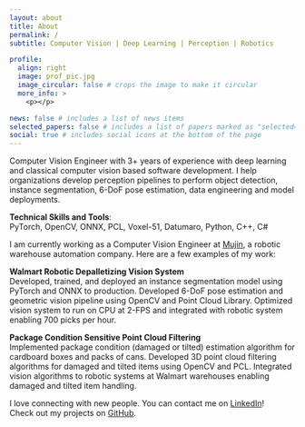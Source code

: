 ```yaml
---
layout: about
title: About
permalink: /
subtitle: Computer Vision | Deep Learning | Perception | Robotics

profile:
  align: right
  image: prof_pic.jpg
  image_circular: false # crops the image to make it circular
  more_info: >  
    <p></p>

news: false # includes a list of news items
selected_papers: false # includes a list of papers marked as "selected={true}"
social: true # includes social icons at the bottom of the page
---
```


Computer Vision Engineer with 3+ years of experience with deep learning and classical computer vision based software development. I help organizations develop perception pipelines to perform object detection, instance segmentation, 6-DoF pose estimation, data engineering and model deployments.  

**Technical Skills and Tools**:  
PyTorch, OpenCV, ONNX, PCL, Voxel-51, Datumaro, Python, C++, C#  

I am currently working as a Computer Vision Engineer at [Mujin](https://mujin-corp.com/), a robotic warehouse automation company. Here are a few examples of my work:  

**Walmart Robotic Depalletizing Vision System**  
Developed, trained, and deployed an instance segmentation model using PyTorch and ONNX to production. Developed 6-DoF pose estimation and geometric vision pipeline using OpenCV and Point Cloud Library. Optimized vision system to run on CPU at 2-FPS and integrated with robotic system enabling 700 picks per hour.  

**Package Condition Sensitive Point Cloud Filtering**  
Implemented package condition (damaged or tilted) estimation algorithm for cardboard boxes and packs of cans. Developed 3D point cloud filtering algorithms for damaged and tilted items using OpenCV and PCL. Integrated vision algorithms to robotic systems at Walmart warehouses enabling damaged and tilted item handling.  

I love connecting with new people. You can contact me on [LinkedIn](https://www.linkedin.com/in/abdul-mukit-in/)!  
Check out my projects on [GitHub](https://github.com/Abdul-Mukit).

<!-- Write your biography here. Tell the world about yourself. Link to your favorite [subreddit](http://reddit.com). You can put a picture in, too. The code is already in, just name your picture `prof_pic.jpg` and put it in the `img/` folder.

Put your address / P.O. box / other info right below your picture. You can also disable any of these elements by editing `profile` property of the YAML header of your `_pages/about.md`. Edit `_bibliography/papers.bib` and Jekyll will render your [publications page](/al-folio/publications/) automatically.

Link to your social media connections, too. This theme is set up to use [Font Awesome icons](https://fontawesome.com/) and [Academicons](https://jpswalsh.github.io/academicons/), like the ones below. Add your Facebook, Twitter, LinkedIn, Google Scholar, or just disable all of them. -->

